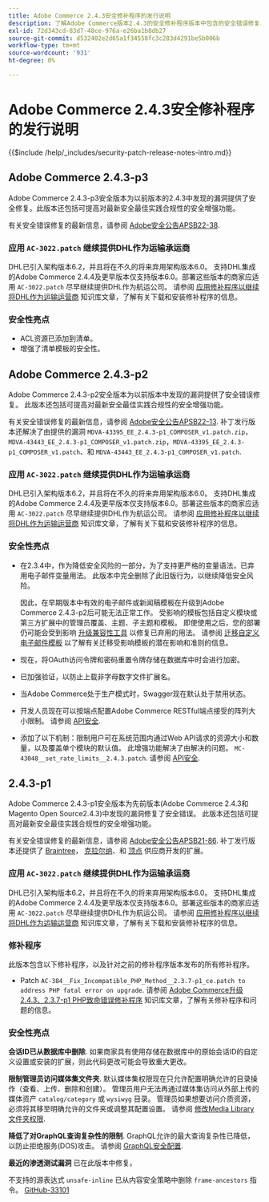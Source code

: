 ```yaml
---
title: Adobe Commerce 2.4.3安全修补程序的发行说明
description: 了解Adobe Commerce版本2.4.3的安全修补程序版本中包含的安全错误修复、安全增强和其他安全相关更新。
exl-id: 72d343cd-83d7-48ce-976a-e26ba1b8db27
source-git-commit: d532402e2d65a1f34558fc3c283d4291be5b006b
workflow-type: tm+mt
source-wordcount: '931'
ht-degree: 0%

---
```



# Adobe Commerce 2.4.3安全修补程序的发行说明

{{$include /help/_includes/security-patch-release-notes-intro.md}}

## Adobe Commerce 2.4.3-p3

Adobe Commerce 2.4.3-p3安全版本为以前版本的2.4.3中发现的漏洞提供了安全修复。此版本还包括可提高对最新安全最佳实践合规性的安全增强功能。

有关安全错误修复的最新信息，请参阅 [Adobe安全公告APSB22-38](https://helpx.adobe.com/security/products/magento/apsb22-38.html).

### 应用 `AC-3022.patch` 继续提供DHL作为运输承运商

DHL已引入架构版本6.2，并且将在不久的将来弃用架构版本6.0。 支持DHL集成的Adobe Commerce 2.4.4及更早版本仅支持版本6.0。部署这些版本的商家应适用 `AC-3022.patch` 尽早继续提供DHL作为航运公司。 请参阅 [应用修补程序以继续将DHL作为运输运营商](https://support.magento.com/hc/en-us/articles/7707818131597-Apply-a-patch-to-continue-offering-DHL-as-shipping-carrier) 知识库文章，了解有关下载和安装修补程序的信息。

### 安全性亮点

* ACL资源已添加到清单。
* 增强了清单模板的安全性。

## Adobe Commerce 2.4.3-p2

Adobe Commerce 2.4.3-p2安全版本为以前版本中发现的漏洞提供了安全错误修复。 此版本还包括可提高对最新安全最佳实践合规性的安全增强功能。

有关安全错误修复的最新信息，请参阅 [Adobe安全公告APSB22-13](https://helpx.adobe.com/security/products/magento/apsb22-13.html).  补丁发行版本还解决了由提供的漏洞 `MDVA-43395_EE_2.4.3-p1_COMPOSER_v1.patch.zip`， `MDVA-43443_EE_2.4.3-p1_COMPOSER_v1.patch.zip`，`MDVA-43395_EE_2.4.3-p1_COMPOSER_v1.patch`、和 `MDVA-43443_EE_2.4.3-p1_COMPOSER_v1.patch`.


### 应用 `AC-3022.patch` 继续提供DHL作为运输承运商

DHL已引入架构版本6.2，并且将在不久的将来弃用架构版本6.0。 支持DHL集成的Adobe Commerce 2.4.4及更早版本仅支持版本6.0。部署这些版本的商家应适用 `AC-3022.patch` 尽早继续提供DHL作为航运公司。 请参阅 [应用修补程序以继续将DHL作为运输运营商](https://support.magento.com/hc/en-us/articles/7707818131597-Apply-a-patch-to-continue-offering-DHL-as-shipping-carrier) 知识库文章，了解有关下载和安装修补程序的信息。

### 安全性亮点

* 在2.3.4中，作为降低安全风险的一部分，为了支持更严格的变量语法，已弃用电子邮件变量用法。 此版本中完全删除了此旧版行为，以继续降低安全风险。

  因此，在早期版本中有效的电子邮件或新闻稿模板在升级到Adobe Commerce 2.4.3-p2后可能无法正常工作。 受影响的模板包括自定义模块或第三方扩展中的管理员覆盖、主题、子主题和模板。 即使使用之后，您的部署仍可能会受到影响 [升级兼容性工具](https://experienceleague.adobe.com/docs/commerce-operations/upgrade-guide/upgrade-compatibility-tool/overview.html?lang=en) 以修复已弃用的用法。 请参阅 [迁移自定义电子邮件模板](https://developer.adobe.com/commerce/frontend-core/guide/templates/email-migration/) 以了解有关迁移受影响模板的潜在影响和准则的信息。

* 现在，将OAuth访问令牌和密码重置令牌存储在数据库中时会进行加密。 <!-- AC-520 1323-->

* 已加强验证，以防止上载非字母数字文件扩展名。 <!-- AC-479-->

* 当Adobe Commerce处于生产模式时，Swagger现在默认处于禁用状态。 <!-- AC-1450-->

* 开发人员现在可以按端点配置Adobe Commerce RESTful端点接受的阵列大小限制。 请参阅 [API安全](https://developer.adobe.com/commerce/webapi/get-started/api-security/). <!-- AC-465-->

* 添加了以下机制：限制用户可在系统范围内通过Web API请求的资源大小和数量，以及覆盖单个模块的默认值。 此增强功能解决了由解决的问题。 `MC-43048__set_rate_limits__2.4.3.patch`. 请参阅 [API安全](https://developer.adobe.com/commerce/webapi/get-started/api-security/). <!-- AC-1120-->


## 2.4.3-p1

Adobe Commerce 2.4.3-p1安全版本为先前版本(Adobe Commerce 2.4.3和Magento Open Source2.4.3)中发现的漏洞修复了安全错误。 此版本还包括可提高对最新安全最佳实践合规性的安全增强功能。


有关安全错误修复的最新信息，请参阅 [Adobe安全公告APSB21-86](https://helpx.adobe.com/security/products/magento/apsb21-86.html). 补丁发行版本还提供了 [Braintree](https://experienceleague.adobe.com/docs/commerce-admin/stores-sales/payments/braintree.html)， [克拉尔纳](https://marketplace.magento.com/klarna-m2-klarna.html)、和 [顶点](https://marketplace.magento.com/vertexinc-vertex-tax-module.html) 供应商开发的扩展。

### 应用 `AC-3022.patch` 继续提供DHL作为运输承运商

DHL已引入架构版本6.2，并且将在不久的将来弃用架构版本6.0。 支持DHL集成的Adobe Commerce 2.4.4及更早版本仅支持版本6.0。部署这些版本的商家应适用 `AC-3022.patch` 尽早继续提供DHL作为航运公司。 请参阅 [应用修补程序以继续将DHL作为运输运营商](https://support.magento.com/hc/en-us/articles/7707818131597-Apply-a-patch-to-continue-offering-DHL-as-shipping-carrier) 知识库文章，了解有关下载和安装修补程序的信息。

### 修补程序

此版本包含以下修补程序，以及针对之前的修补程序版本发布的所有修补程序。

* Patch `AC-384__Fix_Incompatible_PHP_Method__2.3.7-p1_ce.patch to address PHP fatal error on upgrade`. 请参阅 [Adobe Commerce升级2.4.3、2.3.7-p1 PHP致命错误修补程序](https://support.magento.com/hc/en-us/articles/4408021533069-Adobe-Commerce-upgrade-2-4-3-2-3-7-p1-PHP-Fatal-error-Hotfix) 知识库文章，了解有关修补程序和问题的信息。

### 安全性亮点

**会话ID已从数据库中删除**. 如果商家具有使用存储在数据库中的原始会话ID的自定义设置或安装的扩展，则此代码更改可能会导致重大更改。 <!-- MC-40976-->

**限制管理员访问媒体集文件夹**. 默认媒体集权限现在只允许配置明确允许的目录操作（查看、上传、删除和创建）。 管理员用户无法再通过媒体集访问从外部上传的媒体资产 `catalog/category` 或 `wysiwyg` 目录。 管理员如果想要访问介质资源，必须将其移至明确允许的文件夹或调整其配置设置。 请参阅 [修改Media Library文件夹权限](https://developer.adobe.com/commerce/php/tutorials/backend/modify-image-library-permissions/). <!-- B2B-1897-->

**降低了对GraphQL查询复杂性的限制**. GraphQL允许的最大查询复杂性已降低，以防止拒绝服务(DOS)攻击。 请参阅 [GraphQL安全配置](https://devdocs.magento.com/guides/v2.4/graphql/security-configuration.html). <!-- PWA-1700-->

**最近的渗透测试漏洞** 已在此版本中修复。 <!-- MC-42431-->

不支持的源表达式 `unsafe-inline` 已从内容安全策略中删除 `frame-ancestors` 指令。 [GitHub-33101](https://github.com/magento/magento2/issues/33101)<!-- MC-42632-->
